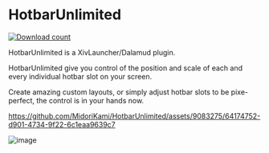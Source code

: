 # HotbarUnlimited
[![Download count](https://img.shields.io/endpoint?url=https://qzysathwfhebdai6xgauhz4q7m0mzmrf.lambda-url.us-east-1.on.aws/HotbarUnlimited)](https://github.com/MidoriKami/HotbarUnlimited)

HotbarUnlimited is a XivLauncher/Dalamud plugin.

HotbarUnlimited give you control of the position and scale of each and every individual hotbar slot on your screen.

Create amazing custom layouts, or simply adjust hotbar slots to be pixe-perfect, the control is in your hands now.

https://github.com/MidoriKami/HotbarUnlimited/assets/9083275/64174752-d901-4734-9f22-6c1eaa9639c7

![image](https://github.com/MidoriKami/HotbarUnlimited/assets/9083275/28bf5ba0-79b8-4f23-afdb-dc6cab917393)


